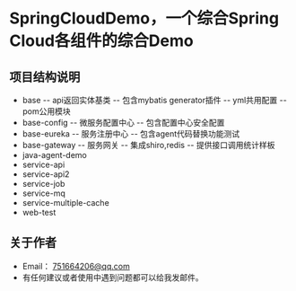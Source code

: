 # SpringCloudDemo，一个综合Spring Cloud各组件的综合Demo
## 项目结构说明
* base
-- api返回实体基类
-- 包含mybatis generator插件
-- yml共用配置
-- pom公用模块
* base-config
-- 微服务配置中心
-- 包含配置中心安全配置
* base-eureka
-- 服务注册中心
-- 包含agent代码替换功能测试
* base-gateway
-- 服务网关
-- 集成shiro,redis
-- 提供接口调用统计样板
* java-agent-demo
* service-api
* service-api2
* service-job
* service-mq
* service-multiple-cache
* web-test
## 关于作者
* Email： <751664206@qq.com>
* 有任何建议或者使用中遇到问题都可以给我发邮件。